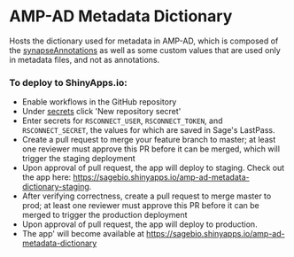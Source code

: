 # AMP-AD Metadata Dictionary

Hosts the dictionary used for metadata in AMP-AD, which is composed of the
[synapseAnnotations](https://github.com/Sage-Bionetworks/synapseAnnotations/) as
well as some custom values that are used only in metadata files, and not as
annotations.

### To deploy to ShinyApps.io:

- Enable workflows in the GitHub repository
- Under [secrets](https://github.com/Sage-Bionetworks/amp-ad-metadata-dictionary/settings/secrets/actions) click 'New repository secret'
- Enter secrets for `RSCONNECT_USER`, `RSCONNECT_TOKEN`, and `RSCONNECT_SECRET`, the values for which are saved in Sage's LastPass.
- Create a pull request to merge your feature branch to master; at least one reviewer must approve this PR before it can be merged, which will trigger the staging deployment
- Upon approval of pull request, the app will deploy to staging.
Check out the app here: https://sagebio.shinyapps.io/amp-ad-metadata-dictionary-staging.
- After verifying correctness, create a pull request to merge master to prod; at least one reviewer must approve this PR before it can be merged to trigger the production deployment
- Upon approval of pull request, the app will deploy to production.
- The app' will become available at https://sagebio.shinyapps.io/amp-ad-metadata-dictionary
